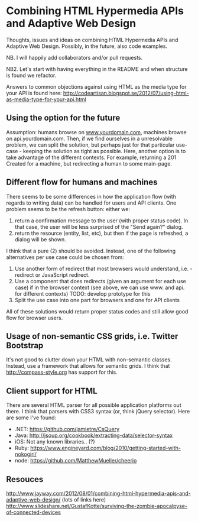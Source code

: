 Combining HTML Hypermedia APIs and Adaptive Web Design
======================================================

Thoughts, issues and ideas on combining HTML Hypermedia APIs and Adaptive Web Design. Possibly, in the future, also code examples.

NB. I will happily add collaborators and/or pull requests.

NB2. Let's start with having everything in the README and when structure is found we refactor.

Answers to common objections against using HTML as the media type for your API is found here: http://codeartisan.blogspot.se/2012/07/using-html-as-media-type-for-your-api.html

Using the option for the future
-------
Assumption: humans browse on www.yourdomain.com, machines browse on api.yourdomain.com. Then, if we find ourselves in a unresolvable problem, we can split the solution, but perhaps just for that particular use-case - keeping the solution as tight as possible.
Here, another option is to take advantage of the different contexts. For example, returning a 201 Created for a machine, but redirecting a human to some main-page.


Different flow for humans and machines
-------
There seems to be some differences in how the application flow (with regards to writing data) can be handled for users and API clients. One problem seems to be the refresh button: either we:
1. return a confirmation message to the user (with proper status code). In that case, the user will be less surprised of the "Send again?" dialog.
2. return the resource (entity, list, etc), but then if the page is refreshed, a dialog will be shown.

I think that a pure (2) should be avoided. Instead, one of the following alternatives per use case could be chosen from:
1. Use another form of redirect that most browsers would understand, i.e. <meta>-redirect or JavaScript redirect.
2. Use a component that does redirects (given an argument for each use case) if in the browser context (see above, we can use www. and api. for different contexts) TODO: develop prototype for this 
3. Split the use case into one part for browsers and one for API clients

All of these solutions would return proper status codes and still allow good flow for browser users.

Usage of non-semantic CSS grids, i.e. Twitter Bootstrap
-------------------------------------------------------
It's not good to clutter down your HTML with non-semantic classes. Instead, use a framework that allows for semantic grids. I think that http://compass-style.org has support for this.

Client support for HTML
-----------------------
There are several HTML parser for all possible application platforms out there. I think that parsers with CSS3 syntax (or, think jQuery selector).
Here are some I've found:
 - .NET: https://github.com/jamietre/CsQuery
 - Java: http://jsoup.org/cookbook/extracting-data/selector-syntax
 - iOS: Not any known libraries.. (?)
 - Ruby: https://www.engineyard.com/blog/2010/getting-started-with-nokogiri/
 - node: https://github.com/MatthewMueller/cheerio

Resouces
--------
http://www.jayway.com/2012/08/01/combining-html-hypermedia-apis-and-adaptive-web-design/ (lots of links here)
http://www.slideshare.net/GustafKotte/surviving-the-zombie-apocalpyse-of-connected-devices
